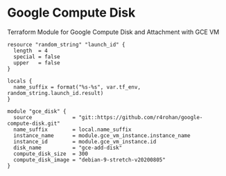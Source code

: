 # Google Compute Disk
Terraform Module for Google Compute Disk and Attachment with GCE VM

```
resource "random_string" "launch_id" {
  length  = 4
  special = false
  upper   = false
}

locals {
  name_suffix = format("%s-%s", var.tf_env, random_string.launch_id.result)
}

module "gce_disk" {
  source             = "git::https://github.com/r4rohan/google-compute-disk.git"
  name_suffix        = local.name_suffix
  instance_name      = module.gce_vm_instance.instance_name
  instance_id        = module.gce_vm_instance.id
  disk_name          = "gce-add-disk"
  compute_disk_size  = 300
  compute_disk_image = "debian-9-stretch-v20200805"
}
```
